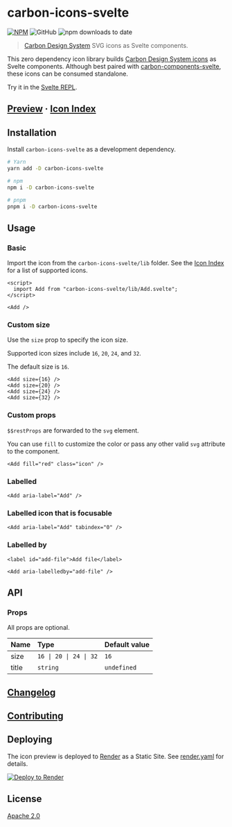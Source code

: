 # carbon-icons-svelte

[![NPM][npm]][npm-url]
![GitHub](https://img.shields.io/github/license/ibm/carbon-icons-svelte?color=262626&style=for-the-badge)
![npm downloads to date](https://img.shields.io/npm/dt/carbon-icons-svelte?color=262626&style=for-the-badge)

> [Carbon Design System](https://github.com/carbon-design-system) SVG icons as Svelte components.

This zero dependency icon library builds [Carbon Design System icons](https://www.carbondesignsystem.com/guidelines/icons/library) as Svelte components. Although best paired with [carbon-components-svelte](https://github.com/IBM/carbon-components-svelte), these icons can be consumed standalone.

Try it in the [Svelte REPL](https://svelte.dev/repl/931e6a3461434622adad0557579c0a29).

## [Preview](https://carbon-icons-svelte.onrender.com) · [Icon Index](ICON_INDEX.md)

## Installation

Install `carbon-icons-svelte` as a development dependency.

```sh
# Yarn
yarn add -D carbon-icons-svelte

# npm
npm i -D carbon-icons-svelte

# pnpm
pnpm i -D carbon-icons-svelte
```

## Usage

### Basic

Import the icon from the `carbon-icons-svelte/lib` folder. See the [Icon Index](ICON_INDEX.md) for a list of supported icons.

```svelte
<script>
  import Add from "carbon-icons-svelte/lib/Add.svelte";
</script>

<Add />
```

### Custom size

Use the `size` prop to specify the icon size.

Supported icon sizes include `16`, `20`, `24`, and `32`.

The default size is `16`.

```svelte
<Add size={16} />
<Add size={20} />
<Add size={24} />
<Add size={32} />
```

### Custom props

`$$restProps` are forwarded to the `svg` element.

You can use `fill` to customize the color or pass any other valid `svg` attribute to the component.

```svelte
<Add fill="red" class="icon" />
```

### Labelled

```svelte
<Add aria-label="Add" />
```

### Labelled icon that is focusable

```svelte
<Add aria-label="Add" tabindex="0" />
```

### Labelled by

```svelte
<label id="add-file">Add file</label>

<Add aria-labelledby="add-file" />
```

## API

### Props

All props are optional.

| Name  | Type                                          | Default value |
| :---- | :-------------------------------------------- | :------------ |
| size  | <code>16 &#124; 20 &#124; 24 &#124; 32</code> | `16`          |
| title | `string`                                      | `undefined`   |

## [Changelog](CHANGELOG.md)

## [Contributing](CONTRIBUTING.md)

## Deploying

The icon preview is deployed to [Render](https://render.com) as a Static Site. See [render.yaml](render.yaml) for details.

[![Deploy to Render](https://render.com/images/deploy-to-render-button.svg)](https://render.com/deploy?repo=https://github.com/carbon-design-system/carbon-icons-svelte)

## License

[Apache 2.0](LICENSE)

[npm]: https://img.shields.io/npm/v/carbon-icons-svelte.svg?color=262626&style=for-the-badge
[npm-url]: https://npmjs.com/package/carbon-icons-svelte
